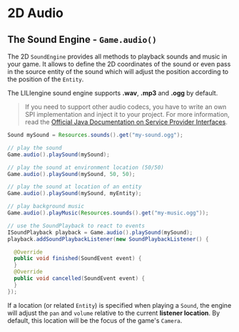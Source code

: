# 2D Audio

## The Sound Engine - `Game.audio()`

The 2D `SoundEngine` provides all methods to playback sounds and music in your game. It allows to define the 2D coordinates of the sound or even pass in the source entity of the sound which will adjust the position according to the position of the `Entity`.

The LILIengine sound engine supports **.wav**, **.mp3** and **.ogg** by default. 

> If you need to support other audio codecs, you have to write an own SPI implementation and inject it to your project. For more information, read the [Official Java Documentation on Service Provider Interfaces](https://docs.oracle.com/javase/tutorial/sound/SPI-intro.html).

```java
Sound mySound = Resources.sounds().get("my-sound.ogg");

// play the sound
Game.audio().playSound(mySound);

// play the sound at environment location (50/50)
Game.audio().playSound(mySound, 50, 50);

// play the sound at location of an entity 
Game.audio().playSound(mySound, myEntity);

// play background music
Game.audio().playMusic(Resources.sounds().get("my-music.ogg"));

// use the SoundPlayback to react to events
ISoundPlayback playback = Game.audio().playSound(mySound);
playback.addSoundPlaybackListener(new SoundPlaybackListener() {

  @Override
  public void finished(SoundEvent event) {
  }
  @Override
  public void cancelled(SoundEvent event) {
  }
});
```

If a location \(or related `Entity`\) is specified when playing a `Sound`, the engine will adjust the `pan` and `volume` relative to the current **listener location**. By default, this location will be the focus of the game's `Camera`.

